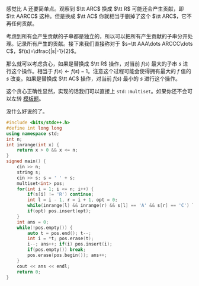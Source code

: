 感觉比 A 还要简单点。观察到 $\tt ARC$ 换成 $\tt R$ 可能还会产生贡献，即 $\tt AARCC$ 这种。但是换成 $\tt AC$ 你就相当于删掉了这个 $\tt ARC$，它不再任何贡献。

考虑到所有会产生贡献的子串都是独立的，所以可以把所有产生贡献的子串分开处理。记录所有产生的贡献。接下来我们直接称对于 $s=\tt AAA\dots ARCCC\dots C$，$f(s)=\dfrac{|s|-1}{2}$。

那么就可以考虑贪心，如果是替换成 $\tt R$ 操作，对当前 $f(s)$ 最大的子串 $s$ 进行这个操作。相当于 $f(s)\gets f(s)-1$。注意这个过程可能会使得拥有最大的 $f$ 值的 $s$ 改变。如果是替换成 $\tt AC$ 操作，对当前 $f(s)$ 最小的 $s$ 进行这个操作。

这个贪心正确性显然，实现的话我们可以直接上 `std::multiset`。如果你还不会可以左转 [模板题](https://www.luogu.com.cn/problem/P8939)。

没什么好说的了。

```cpp
#include <bits/stdc++.h>
#define int long long
using namespace std;
int n;
int inrange(int x) {
    return x > 0 && x <= n;
}
signed main() {
    cin >> n;
    string s;
    cin >> s; s = ' ' + s;
    multiset<int> pos;
    for(int i = 1; i <= n; i++) {
        if(s[i] != 'R') continue;
        int l = i - 1, r = i + 1, opt = 0;
        while(inrange(l) && inrange(r) && s[l] == 'A' && s[r] == 'C') l--, r++, opt++;
        if(opt) pos.insert(opt);
    }
    int ans = 0;
    while(!pos.empty()) {
        auto t = pos.end(); t--;
        int i = *t; pos.erase(t);
        i--; ans++; if(i) pos.insert(i);
        if(pos.empty()) break;
        pos.erase(pos.begin()); ans++;
    }
    cout << ans << endl;
    return 0;
}
```